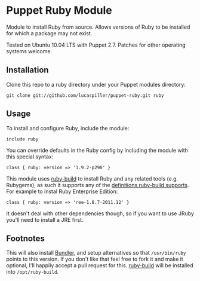 Puppet Ruby Module
==================

Module to install Ruby from source. Allows versions of Ruby to be installed for which a package may not exist.

Tested on Ubuntu 10.04 LTS with Puppet 2.7. Patches for other operating systems welcome.

Installation
------------

Clone this repo to a ruby directory under your Puppet
modules directory:

    git clone git://github.com/lucaspiller/puppet-ruby.git ruby

Usage
-----

To install and configure Ruby, include the module:

    include ruby

You can override defaults in the Ruby config by including
the module with this special syntax:

    class { ruby: version => '1.9.2-p290' }

This module uses [ruby-build](https://github.com/sstephenson/ruby-build) to install Ruby and any related tools (e.g. Rubygems), as such it supports any of the [definitions ruby-build supports](https://github.com/sstephenson/ruby-build/tree/master/share/ruby-build). For example to instal Ruby Enterprise Edition:

    class { ruby: version => 'ree-1.8.7-2011.12' }

It doesn't deal with other dependencies though, so if you want to use JRuby you'll need to install a JRE first.

Footnotes
-----------

This will also install [Bundler](http://gembundler.com/), and setup alternatives so that `/usr/bin/ruby` points to this version. If you don't like that feel free to fork it and make it optional, I'll happily accept a pull request for this. [ruby-build](https://github.com/sstephenson/ruby-build) will be installed into `/opt/ruby-build`.
